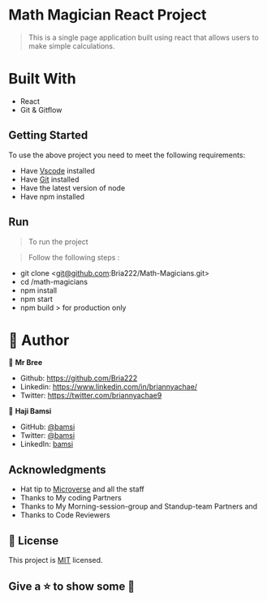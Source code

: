 # Math Magician React Project
> This is a single page application built using react that allows users to make simple calculations.

# Built With

- React
- Git & Gitflow 

## Getting Started
To use the above project you need to meet the following requirements:

- Have [Vscode](https://code.visualstudio.com/) installed 
- Have [Git](https://git-scm.com/) installed
- Have the latest version of node
- Have npm installed

## Run
> To run the project 

> Follow the following steps :
- git clone <git@github.com:Bria222/Math-Magicians.git>
- cd /math-magicians
- npm install
- npm start
- npm build > for production only
  


# 🤵 Author
👤 **Mr Bree**

- Github: https://github.com/Bria222
- Linkedin: https://www.linkedin.com/in/briannyachae/
- Twitter: https://twitter.com/briannyachae9
  
👤 **Haji Bamsi**

- GitHub:
  [@bamsi](https://github.com/bamsi)
- Twitter: [@bamsi](https://twitter.com/haji-bamsi-17327728/)
- LinkedIn: [bamsi](https://linkedin.com/in/bamsi)


## Acknowledgments

- Hat tip to [Microverse](www.microverse.org) and all the staff
- Thanks to My coding Partners
- Thanks to My Morning-session-group and Standup-team Partners and
- Thanks to Code Reviewers

## 📝 License

This project is [MIT](./MIT.md) licensed.

##  Give a ⭐ to show some 🤟